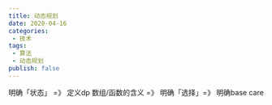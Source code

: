 ```yaml
---
title: 动态规划
date: 2020-04-16
categories:
 - 技术
tags:
 - 算法
 - 动态规划
publish: false
---
```


明确「状态」 =》 定义dp 数组/函数的含义 =》 明确「选择」=》 明确base care